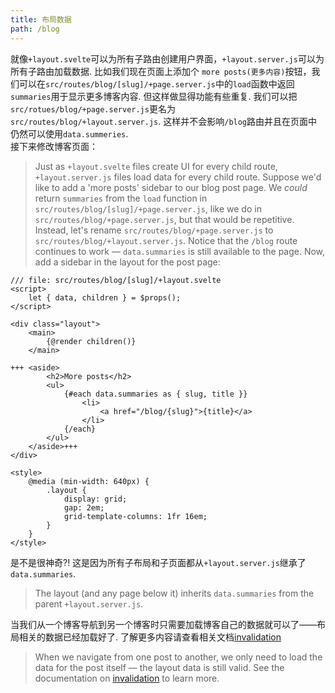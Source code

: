 ```yaml
---
title: 布局数据
path: /blog
---
```


就像`+layout.svelte`可以为所有子路由创建用户界面，`+layout.server.js`可以为所有子路由加载数据.
比如我们现在页面上添加个 `more posts(更多内容)`按钮，我们可以在`src/routes/blog/[slug]/+page.server.js`中的`load`函数中返回`summaries`用于显示更多博客内容. 但这样做显得功能有些重复. 我们可以把`src/rotues/blog/+page.server.js`更名为`src/routes/blog/+layout.server.js`. 这样并不会影响`/blog`路由并且在页面中仍然可以使用`data.summeries`.    
接下来修改博客页面：
> Just as `+layout.svelte` files create UI for every child route, `+layout.server.js` files load data for every child route.
> Suppose we'd like to add a 'more posts' sidebar to our blog post page. We _could_ return `summaries` from the `load` function in `src/routes/blog/[slug]/+page.server.js`, like we do in `src/routes/blog/+page.server.js`, but that would be repetitive.
> Instead, let's rename `src/routes/blog/+page.server.js` to `src/routes/blog/+layout.server.js`. Notice that the `/blog` route continues to work — `data.summaries` is still available to the page.
> Now, add a sidebar in the layout for the post page:

```svelte
/// file: src/routes/blog/[slug]/+layout.svelte
<script>
	let { data, children } = $props();
</script>

<div class="layout">
	<main>
		{@render children()}
	</main>

+++	<aside>
		<h2>More posts</h2>
		<ul>
			{#each data.summaries as { slug, title }}
				<li>
					<a href="/blog/{slug}">{title}</a>
				</li>
			{/each}
		</ul>
	</aside>+++
</div>

<style>
	@media (min-width: 640px) {
		.layout {
			display: grid;
			gap: 2em;
			grid-template-columns: 1fr 16em;
		}
	}
</style>
```

是不是很神奇?! 这是因为所有子布局和子页面都从`+layout.server.js`继承了`data.summaries`.
> The layout (and any page below it) inherits `data.summaries` from the parent `+layout.server.js`.

当我们从一个博客导航到另一个博客时只需要加载博客自己的数据就可以了——布局相关的数据已经加载好了. 了解更多内容请查看相关文档[invalidation](/docs/kit/load#Rerunning-load-functions)    

> When we navigate from one post to another, we only need to load the data for the post itself — the layout data is still valid. See the documentation on [invalidation](/docs/kit/load#Rerunning-load-functions) to learn more.
